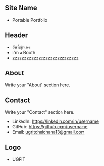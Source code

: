 ## Site Name
- Portable Portfolio

## Header
- อันนี้บู้ทเอง
- I'm a Booth
- zzzzzzzzzzzzzzzzzzzzzzzzzzzz

## About
Write your "About" section here.

## Contact
Write your "Contact" section here.
- LinkedIn: https://linkedin.com/in/username
- GitHub: https://github.com/username
- Email: ugritchaichana13@gmail.com

## Logo
- UGRIT